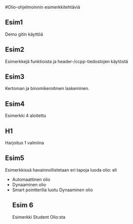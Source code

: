 #Olio-ohjelmoinnin esimerkkitehtäviä

## Esim1

Demo gitin käyttöä

## Esim2

Esimerkkejä funktioista ja header-/ccpp-tiedostojen käytöstä

## Esim3

Kertoman ja binomikeroitmen laskeminen.

## Esim4

Esimerkki 4 aloitettu

## H1

Harjoitus 1 valmiina

## Esim5

Esimerkkissä havainnollistetaan eri tapoja luoda olio: eli
<ul>
<li>Automaattinen olio</li>
<li>Dynaaminen olio</li>
<li>Smart pointterilla luotu Dynaaminen olio</li>
</ui>

## Esim 6

Esimerkki Student Olio:sta
